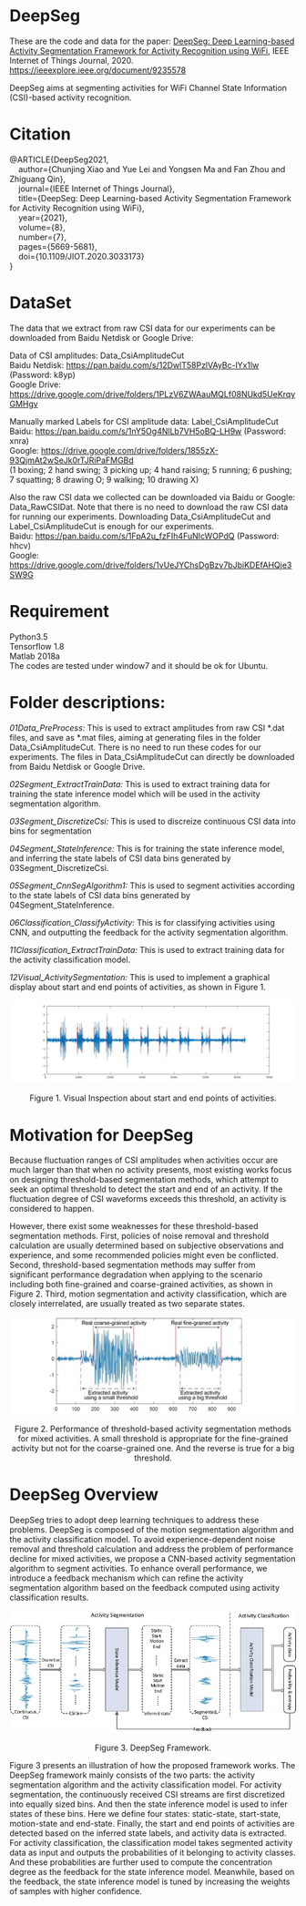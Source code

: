 
# DeepSeg

These are the code and data for the paper: [DeepSeg: Deep Learning-based Activity Segmentation Framework for Activity Recognition using WiFi](https://github.com/ChunjingXiao/DeepSeg/blob/master/DeepSeg_JIoT_Online.pdf), IEEE Internet of Things Journal, 2020. https://ieeexplore.ieee.org/document/9235578

DeepSeg aims at segmenting activities for WiFi Channel State Information (CSI)-based activity recognition.


# Citation

@ARTICLE{DeepSeg2021,  
&nbsp; &nbsp; author={Chunjing Xiao and Yue Lei and Yongsen Ma and Fan Zhou and Zhiguang Qin},  
&nbsp; &nbsp; journal={IEEE Internet of Things Journal},  
&nbsp; &nbsp;  title={DeepSeg: Deep Learning-based Activity Segmentation Framework for Activity Recognition using WiFi},  
&nbsp; &nbsp;  year={2021},  
&nbsp; &nbsp; volume={8},  
&nbsp; &nbsp; number={7},  
&nbsp; &nbsp; pages={5669-5681},  
&nbsp; &nbsp; doi={10.1109/JIOT.2020.3033173}  
}

# DataSet

The data that we extract from raw CSI data for our experiments can be downloaded from Baidu Netdisk or Google Drive:

Data of CSI amplitudes: Data_CsiAmplitudeCut  
Baidu Netdisk: https://pan.baidu.com/s/12DwlT58PzlVAyBc-lYx1lw (Password: k8yp)  
Google Drive: https://drive.google.com/drive/folders/1PLzV6ZWAauMQLf08NUkd5UeKrqyGMHgv

Manually marked Labels for CSI amplitude data: Label_CsiAmplitudeCut  
Baidu: https://pan.baidu.com/s/1nY5Og4NlLb7VH5oBQ-LH9w (Password: xnra)  
Google: https://drive.google.com/drive/folders/1855zX-93QjmAt2wSeJk0rTJRiPaFMGBd  
(1	boxing; 2	hand swing; 3	picking up; 4	hand raising; 5	running; 6	pushing; 7	squatting; 8	drawing O; 9	walking; 10	drawing X)

Also the raw CSI data we collected can be downloaded via Baidu or Google: Data_RawCSIDat. Note that there is no need to download the raw CSI data for running our experiments. Downloading Data_CsiAmplitudeCut and Label_CsiAmplitudeCut is enough for our experiments.  
Baidu: https://pan.baidu.com/s/1FpA2u_fzFIh4FuNIcWOPdQ (Password: hhcv)  
Google: https://drive.google.com/drive/folders/1vUeJYChsDgBzv7bJbiKDEfAHQje3SW9G


# Requirement
Python3.5  
Tensorflow 1.8  
Matlab 2018a  
The codes are tested under window7 and it should be ok for Ubuntu. 

# Folder descriptions:

*01Data_PreProcess:*
This is used to extract amplitudes from raw CSI *.dat files, and save as *.mat files, aiming at generating files in the folder Data_CsiAmplitudeCut. There is no need to run these codes for our experiments. The files in Data_CsiAmplitudeCut can directly be downloaded from Baidu Netdisk or Google Drive.


*02Segment_ExtractTrainData:*
This is used to extract training data for training the state inference model which will be used in the activity segmentation algorithm. 

*03Segment_DiscretizeCsi:*
This is used to discreize continuous CSI data into bins for segmentation

*04Segment_StateInference:*
This is for training the state inference model, and inferring the state labels of CSI data bins generated by 03Segment_DiscretizeCsi.

*05Segment_CnnSegAlgorithm1:*
This is used to segment activities according to the state labels of CSI data bins generated by 04Segment_StateInference. 

*06Classification_ClassifyActivity:*
This is for classifying activities using CNN, and outputting the feedback for the activity segmentation algorithm.

*11Classification_ExtractTrainData:*
This is used to extract training data for the activity classification model.

*12Visual_ActivitySegmentation:*
This is used to implement a graphical display about start and end points of activities, as shown in Figure 1.

![Figure](https://github.com/ChunjingXiao/DeepSeg/blob/master/FigVisualActivitySegmentation.jpg)
<p align="center">Figure 1. Visual Inspection about start and end points of activities. </p>



# Motivation for DeepSeg
Because fluctuation ranges of CSI amplitudes when activities occur are much larger than that when no activity presents, most existing works focus on designing threshold-based segmentation methods, which attempt to seek an optimal threshold to detect the start and end of an activity. If the fluctuation degree of CSI waveforms exceeds this threshold, an activity is considered to happen.

However, there exist some weaknesses for these threshold-based segmentation methods.
First, policies of noise removal and threshold calculation are usually determined based on subjective observations and experience, and some recommended policies might even be conflicted. Second, threshold-based segmentation methods may suffer from significant performance degradation when applying to the scenario including both fine-grained and coarse-grained activities, as shown in Figure 2. Third, motion segmentation and activity classification, which are closely interrelated, are usually treated as two separate states.

![Figure](https://github.com/ChunjingXiao/DeepSeg/blob/master/FigDiffThresholdSample.jpg)
<p align="center">Figure 2. Performance of threshold-based activity segmentation methods for mixed activities. A small threshold is appropriate for the fine-grained activity but not for the coarse-grained one. And the reverse is true for a big threshold.</p>

# DeepSeg Overview

DeepSeg tries to adopt deep learning techniques to address these problems. DeepSeg is composed of the motion segmentation algorithm and the activity classification model. To avoid experience-dependent noise removal and threshold calculation and address the problem of performance decline for mixed activities, we propose a CNN-based activity segmentation algorithm to segment activities. To enhance overall performance, we introduce a feedback mechanism which can refine the activity segmentation algorithm based on the feedback computed using activity classification results.

![Figure](https://github.com/ChunjingXiao/DeepSeg/blob/master/FigDeepSegFramework.jpg)
<p align="center">Figure 3. DeepSeg Framework. </p>


Figure 3 presents an illustration of how the proposed framework works. The DeepSeg framework mainly consists of the two parts: the activity segmentation algorithm and the activity classification model. For activity segmentation, the continuously received CSI streams are first discretized into equally sized bins. And then the state inference model is used to infer states of these bins. Here we define four states: static-state, start-state, motion-state and end-state. Finally, the start and end points of activities are detected based on the inferred state labels, and activity data is extracted. For activity classification, the classification model takes segmented activity data as input and outputs the probabilities of it belonging to activity classes. And these probabilities are further used to compute the concentration degree as the feedback for the state inference model. Meanwhile, based on the feedback, the state inference model is tuned by increasing the weights of samples with higher confidence.



